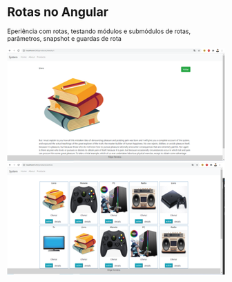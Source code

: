 # Rotas no Angular

Eperiência com rotas, testando módulos e submódulos de rotas, parâmetros, snapshot e guardas de rota

![Example](example01.png)
![Example 2](example02.png)
